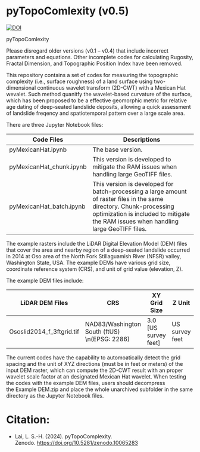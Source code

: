 # pyTopoComlexity (v0.5)
[![DOI](https://zenodo.org/badge/DOI/10.5281/zenodo.11238556.svg)](https://doi.org/10.5281/zenodo.11238556)

pyTopoComlexity

Please disregard older versions (v0.1 – v0.4) that include incorrect parameters and equations. Other incomplete codes for calculating Rugosity, Fractal Dimension, and Topographic Position Index have been removed.

This repository contains a set of codes for measuring the topographic complexity (i.e., surface roughness) of a land surface using two-dimensional continuous wavelet transform (2D-CWT) with a Mexican Hat wevalet. Such method quanitfy the wavelet-based curvature of the surface, which has been proposed to be a effective geomorphic metric for relative age dating of deep-seated landslide deposits, allowing a quick assessment of landslide freqency and spatiotemporal pattern over a large scale area.

There are three Jupyter Notebook files:

| Code Files  | Descriptions |
| ------------- | ------------- |
| pyMexicanHat.ipynb  | The base version.  |
| pyMexicanHat_chunk.ipynb  | This version is developed to mitigate the RAM issues when handling large GeoTIFF files.  |
| pyMexicanHat_batch.ipynb  | This version is developed for batch-processing a large amount of raster files in the same directory. Chunk-processing optimization is included to mitigate the RAM issues when handling large GeoTIFF files.  |

The example rasters include the LiDAR Digital Elevation Model (DEM) files that cover the area and nearby region of a deep-seated landslide occurred in 2014 at Oso area of the North Fork Stillaguamish River (NFSR) valley, Washington State, USA. The example DEMs have various grid size, coordinate reference system (CRS), and unit of grid value (elevation, Z).

The example DEM files include:

| LiDAR DEM Files  | CRS | XY Grid Size | Z Unit | Descriptions |
| ------------- | ------------- | ------------- | ------------- | ------------- |
| Ososlid2014_f_3ftgrid.tif | NAD83/Washington South (ftUS) \n(EPSG: 2286) | 3.0 [US survey feet] | US survey feet | 2014 Oso Landslide |

The current codes have the capability to automoatically detect the grid spacing and the unit of XYZ directions (must be in feet or meters) of the input DEM raster, which can compute the 2D-CWT result with an proper wavelet scale factor at an designated Mexican Hat wavelet. When testing the codes with the example DEM files, users should decompress the Example DEM.zip and place the whole unarchived subfolder in the same directory as the Jupyter Notebook files.

# Citation:
 * Lai, L. S.-H. (2024). pyTopoComplexity. Zenodo. https://doi.org/10.5281/zenodo.10065283
